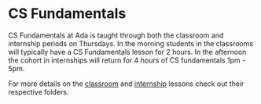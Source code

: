 # CS Fundamentals

CS Fundamentals at Ada is taught through both the classroom and internship periods on Thursdays.  In the morning students in the classrooms will typically have a CS Fundamentals lesson for 2 hours.  In the afternoon the cohort in internships will return for 4 hours of CS fundamentals 1pm - 5pm.

For more details on the [classroom](classroom) and [internship](internship) lessons check out their respective folders.

